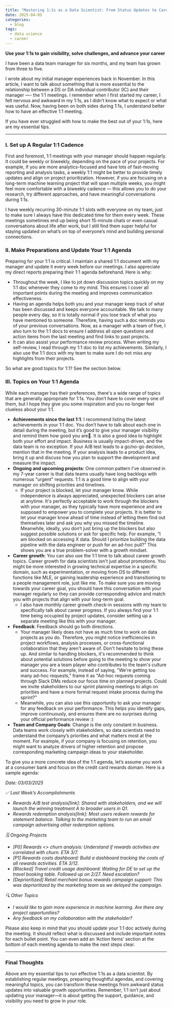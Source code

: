 ```yaml
---
title: "Mastering 1:1s as a Data Scientist: From Status Updates to Career Growth"
date: 2025-04-05
categories:
  - blog
tags:
  - data science
  - career
---
```


**Use your 1:1s to gain visibility, solve challenges, and advance your career**

I have been a data team manager for six months, and my team has grown from three to five.  

I wrote about my initial manager experiences back in November. In this article, I want to talk about something that is more essential to the relationship between a DS or DA individual contributor (IC) and their manager —- the 1:1 meetings. I remember when I first started my career, I felt nervous and awkward in my 1:1s, as I didn’t know what to expect or what was useful. Now, having been on both sides during 1:1s, I understand better how to have an effective 1:1 meeting.  

If you have ever struggled with how to make the best out of your 1:1s, here are my essential tips.  

---

### I. Set up A Regular 1:1 Cadence

First and foremost, 1:1 meetings with your manager should happen regularly. It could be weekly or biweekly, depending on the pace of your projects. For example, if you are more analytics-focused and have lots of fast-moving reporting and analysis tasks, a weekly 1:1 might be better to provide timely updates and align on project prioritization. However, if you are focusing on a long-term machine learning project that will span multiple weeks, you might feel more comfortable with a biweekly cadence — this allows you to do your research, try different approaches, and have meaningful conversations during 1:1s.  

I have weekly recurring 30-minute 1:1 slots with everyone on my team, just to make sure I always have this dedicated time for them every week. These meetings sometimes end up being short 15-minute chats or even casual conversations about life after work, but I still find them super helpful for staying updated on what’s on top of everyone’s mind and building personal connections.  

### II. Make Preparations and Update Your 1:1 Agenda  

Preparing for your 1:1 is critical. I maintain a shared 1:1 document with my manager and update it every week before our meetings. I also appreciate my direct reports preparing their 1:1 agenda beforehand. Here is why:
* Throughout the week, I like to jot down discussion topics quickly on my 1:1 doc whenever they come to my mind. This ensures I cover all important points during the meeting and improves communication effectiveness.
* Having an agenda helps both you and your manager keep track of what has been discussed and keeps everyone accountable. We talk to many people every day, so it is totally normal if you lose track of what you have mentioned to someone. Therefore, having such a doc reminds you of your previous conversations. Now, as a manager with a team of five, I also turn to the 1:1 docs to ensure I address all open questions and action items from the last meeting and find links to past projects.
* It can also assist your performance review process. When writing my self-review, I read through my 1:1 doc to list my achievements. Similarly, I also use the 1:1 docs with my team to make sure I do not miss any highlights from their projects.  

So what are good topics for 1:1? See the section below.  

### III. Topics on Your 1:1 Agenda  

While each manager has their preferences, there's a wide range of topics that are generally appropriate for 1:1s. You don’t have to cover every one of them, but I hope they give you some inspiration and you no longer feel clueless about your 1:1.  
* **Achievements since the last 1:1**: I recommend listing the latest achievements in your 1:1 doc. You don’t have to talk about each one in detail during the meeting, but it’s good to give your manager visibility and remind them how good you are🙂. It is also a good idea to highlight both your effort and impact. Business is usually impact-driven, and the data team is no exception. If your A/B test leads to a go/no-go decision, mention that in the meeting. If your analysis leads to a product idea, bring it up and discuss how you plan to support the development and measure the impact.  
* **Ongoing and upcoming projects**: One common pattern I've observed in my 7-year career is that data teams usually have long backlogs with numerous "urgent" requests. 1:1 is a good time to align with your manager on shifting priorities and timelines.  
  - If your project is blocked, let your manager know. While independence is always appreciated, unexpected blockers can arise at anytime. It's perfectly acceptable to work through the blockers with your manager, as they typically have more experience and are supposed to empower you to complete your projects. It is better to let your manager know ahead of time instead of letting them find out themselves later and ask you why you missed the timeline. Meanwhile, ideally, you don’t just bring up the blockers but also suggest possible solutions or ask for specific help. For example, “I am blocked on accessing X data. Should I prioritize building the data pipeline with the data engineer or push for an ad-hoc pull?” This shows you are a true problem-solver with a growth mindset.
* **Career growth**: You can also use the 1:1 time to talk about career growth topics. Career growth for data scientists isn't just about promotions. You might be more interested in growing technical expertise in a specific domain, such as experimentation, or moving from DS to different functions like MLE, or gaining leadership experience and transitioning to a people management role, just like me. To make sure you are moving towards your career goal, you should have this conversation with your manager regularly so they can provide corresponding advice and match you with projects that align with your long-term goal.
  - I also have monthly career growth check-in sessions with my team to specifically talk about career progress. If you always find your 1:1 time being occupied by project updates, consider setting up a separate meeting like this with your manager.
* **Feedback**: Feedback should go both directions.  
  - Your manager likely does not have as much time to work on data projects as you do. Therefore, you might notice inefficiencies in project workflows, analysis processes, or cross-functional collaboration that they aren't aware of. Don't hesitate to bring these up. And similar to handling blockers, it's recommended to think about potential solutions before going to the meeting to show your manager you are a team player who contributes to the team's culture and success. For example, instead of saying, "We're getting too many ad-hoc requests," frame it as "Ad-hoc requests coming through Slack DMs reduce our focus time on planned projects. Could we invite stakeholders to our sprint planning meetings to align on priorities and have a more formal request intake process during the sprint?"
  - Meanwhile, you can also use this opportunity to ask your manager for any feedback on your performance. This helps you identify gaps, improve continuously, and ensures there are no surprises during your official performance review :)
* **Team and Company Goals**: Change is the only constant in business. Data teams work closely with stakeholders, so data scientists need to understand the company’s priorities and what matters most at the moment. For example, if your company is focusing on retention, you might want to analyze drivers of higher retention and propose corresponding marketing campaign ideas to your stakeholder.  

To give you a more concrete idea of the 1:1 agenda, let’s assume you work at a consumer bank and focus on the credit card rewards domain. Here is a sample agenda:

*Date: 03/03/2025*  

*✅ Last Week’s Accomplishments*  
* *Rewards A/B test analysis[link]: Shared with stakeholders, and we will launch the winning treatment A to broader users in Q1.*
* *Rewards redemption analysis[link]: Most users redeem rewards for statement balance. Talking to the marketing team to run an email campaign advertising other redemption options.*

*🗒 Ongoing Projects*  
* *[P0] Rewards <> churn analysis: Understand if rewards activities are correlated with churn. ETA 3/7.*
* *[P1] Rewards costs dashboard: Build a dashboard tracking the costs of all rewards activities. ETA 3/12.*
* *[Blocked] Travel credit usage dashboard: Waiting for DE to set up the travel booking table. Followed up on 2/27. Need escalation?*
* *[Deprioritized] Retail merchant bonus rewards campaign support: This was deprioritized by the marketing team as we delayed the campaign.*

*🔍 Other Topics*  
* *I would like to gain more experience in machine learning. Are there any project opportunities?*
* *Any feedback on my collaboration with the stakeholder?*

Please also keep in mind that you should update your 1:1 doc actively during the meeting. It should reflect what is discussed and include important notes for each bullet point. You can even add an ‘Action Items’ section at the bottom of each meeting agenda to make the next steps clear.

---

### Final Thoughts  

Above are my essential tips to run effective 1:1s as a data scientist. By establishing regular meetings, preparing thoughtful agendas, and covering meaningful topics, you can transform these meetings from awkward status updates into valuable growth opportunities. Remember, 1:1 isn’t just about updating your manager—it is about getting the support, guidance, and visibility you need to grow in your role.
